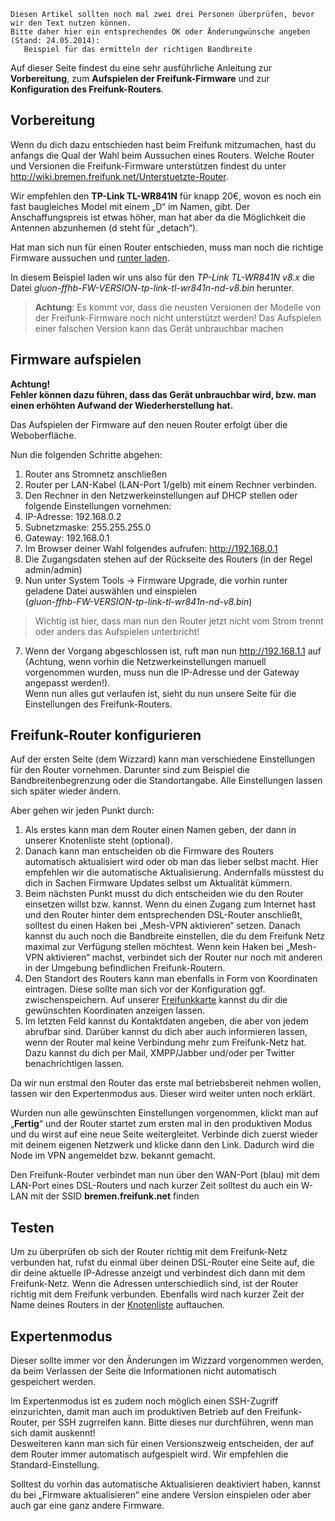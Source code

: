     Diesen Artikel sollten noch mal zwei drei Personen überprüfen, bevor wir den Text nutzen können.
    Bitte daher hier ein entsprechendes OK oder Änderungwünsche angeben (Stand: 24.05.2014): 
       Beispiel für das ermitteln der richtigen Bandbreite



Auf dieser Seite findest du eine sehr ausführliche Anleitung zur **Vorbereitung**, zum **Aufspielen der Freifunk-Firmware** und zur **Konfiguration des Freifunk-Routers**.

## Vorbereitung

Wenn du dich dazu entschieden hast beim Freifunk mitzumachen, hast du anfangs die Qual der Wahl beim Aussuchen eines Routers. Welche Router und Versionen die Freifunk-Firmware unterstützen findest du unter http://wiki.bremen.freifunk.net/Unterstuetzte-Router.   

Wir empfehlen den  **TP-Link TL-WR841N** für knapp 20€, wovon es noch ein fast baugleiches Model mit einem „D“ im Namen, gibt. Der Anschaffungspreis ist etwas höher, man hat aber da die Möglichkeit die Antennen abzunhemen (d steht für „detach“).

Hat man sich nun für einen Router entschieden, muss man noch die richtige Firmware aussuchen und [runter laden](http://downloads.bremen.freifunk.net/firmware/testing/factory/).  

In diesem Beispiel laden wir uns also für den  _TP-Link TL-WR841N v8.x_ die Datei _gluon-ffhb-*FW-VERSION*-tp-link-tl-wr841n-nd-v8.bin_ herunter.

>**Achtung**: Es kommt vor, dass die neusten Versionen der Modelle von der Freifunk-Firmware noch nicht unterstützt werden! Das Aufspielen einer falschen Version kann das Gerät unbrauchbar machen

## Firmware aufspielen  

**Achtung!  
Fehler können dazu führen, dass das Gerät unbrauchbar wird, bzw. man einen erhöhten Aufwand der Wiederherstellung hat.**

Das Aufspielen der Firmware auf den neuen Router erfolgt über die Weboberfläche.

Nun die folgenden Schritte abgehen:

1. Router ans Stromnetz anschließen
2. Router per LAN-Kabel (LAN-Port 1/gelb) mit einem Rechner verbinden.
3. Den Rechner in den Netzwerkeinstellungen auf DHCP stellen oder folgende Einstellungen vornehmen:
  1. IP-Adresse: 192.168.0.2
  2. Subnetzmaske: 255.255.255.0
  3. Gateway: 192.168.0.1
4. 	Im Browser deiner Wahl folgendes aufrufen: http://192.168.0.1
5. Die Zugangsdaten stehen auf der Rückseite des Routers (in der Regel admin/admin)
6. Nun unter System Tools -> Firmware Upgrade, die vorhin runter geladene  Datei auswählen und einspielen  
(_gluon-ffhb-*FW-VERSION*-tp-link-tl-wr841n-nd-v8.bin_)  

> Wichtig ist hier, dass man nun den Router jetzt nicht vom Strom trennt oder anders das Aufspielen unterbricht!

7. Wenn der Vorgang abgeschlossen ist, ruft man nun http://192.168.1.1 auf (Achtung, wenn vorhin die Netzwerkeinstellungen manuell vorgenommen wurden, muss nun die IP-Adresse und der Gateway angepasst werden!).  
Wenn nun alles gut verlaufen ist, sieht du nun unsere Seite für die Einstellungen des Freifunk-Routers.


## Freifunk-Router konfigurieren

Auf der ersten Seite (dem Wizzard) kann man verschiedene Einstellungen für den Router vornehmen. Darunter sind zum Beispiel die Bandbreitenbegrenzung oder die Standortangabe. Alle Einstellungen lassen sich später wieder ändern.

Aber gehen wir jeden Punkt durch:

1. Als erstes kann man dem Router einen Namen geben, der dann in unserer Knotenliste steht (optional).
2. Danach kann man entscheiden ob die Firmware des Routers automatisch aktualisiert wird oder ob man das lieber selbst macht. Hier empfehlen wir die automatische Aktualisierung. Andernfalls müsstest du dich in Sachen Firmware Updates selbst um Aktualität kümmern.
3. Beim nächsten Punkt musst du dich entscheiden wie du den Router einsetzen willst bzw. kannst. Wenn du einen Zugang zum Internet hast und den Router hinter dem entsprechenden DSL-Router anschließt, solltest du einen Haken bei „Mesh-VPN aktivieren“ setzen. Danach kannst du auch noch die Bandbreite einstellen, die du dem Freifunk Netz maximal zur Verfügung stellen möchtest. Wenn kein Haken bei „Mesh-VPN aktivieren“ machst, verbindet sich der Router nur noch mit anderen in der Umgebung befindlichen Freifunk-Routern.
4. Den Standort des Routers kann man ebenfalls in Form von Koordinaten eintragen. Diese sollte man sich vor der Konfiguration ggf. zwischenspeichern. Auf unserer [Freifunkkarte](http://bremen.freifunk.net/map/geomap.html) kannst du dir die gewünschten Koordinaten anzeigen lassen.
5. Im letzten Feld kannst du Kontaktdaten angeben, die aber von jedem abrufbar sind. Darüber kannst du dich aber auch informieren lassen, wenn der Router mal keine Verbindung mehr zum Freifunk-Netz hat. Dazu kannst du dich per Mail, XMPP/Jabber und/oder per Twitter benachrichtigen lassen.

Da wir nun erstmal den Router das erste mal betriebsbereit nehmen wollen, lassen wir den Expertenmodus aus. Dieser wird weiter unten noch erklärt.

Wurden nun alle gewünschten Einstellungen vorgenommen, klickt man auf „**Fertig**“ und der Router startet zum ersten mal in den produktiven Modus und du wirst auf eine neue Seite weitergleitet. Verbinde dich zuerst wieder mit deinem eigenen Netzwerk und klicke dann den Link. Dadurch wird die Node im VPN angemeldet bzw. bekannt gemacht.

Den Freifunk-Router verbindet man nun über den WAN-Port (blau) mit dem LAN-Port eines DSL-Routers und nach kurzer Zeit solltest du auch ein W-LAN mit der SSID **bremen.freifunk.net** finden 

## Testen

Um zu überprüfen ob sich der Router richtig mit dem Freifunk-Netz verbunden hat, rufst du einmal über deinen DSL-Router eine Seite auf, die dir deine aktuelle IP-Adresse anzeigt und verbindest dich dann mit dem Freifunk-Netz. Wenn die Adressen unterschiedlich sind, ist der Router richtig mit dem Freifunk verbunden. Ebenfalls wird nach kurzer Zeit der Name deines Routers in der [Knotenliste](http://bremen.freifunk.net/map/list.html) auftauchen. 

## Expertenmodus  

Dieser sollte immer vor den Änderungen im Wizzard vorgenommen werden, da beim Verlassen der Seite die Informationen nicht automatisch gespeichert werden.

Im Expertenmodus ist es zudem noch möglich einen SSH-Zugriff einzurichten, damit man auch im produktiven Betrieb auf den Freifunk-Router, per SSH zugrreifen kann. Bitte dieses nur durchführen, wenn man sich damit auskennt!  
Desweiteren kann man sich für einen Versionszweig entscheiden, der auf dem Router immer automatisch aufgespielt wird. Wir empfehlen die Standard-Einstellung.  

Solltest du vorhin das automatische Aktualisieren deaktiviert haben, kannst du bei „Firmware aktualisieren“ eine andere Version einspielen oder aber auch gar eine ganz andere Firmware.
